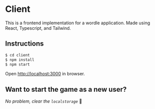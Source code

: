 # Client
This is a frontend implementation for a wordle application.
Made using React, Typescript, and Tailwind.

## Instructions
```bash
$ cd client
$ npm install
$ npm start
```
Open [http://localhost:3000](http://localhost:3000) in browser.

## Want to start the game as a new user?

*No problem, clear the `localstorage`* :shushing_face:
